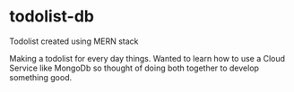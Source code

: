 # todolist-db
Todolist created using MERN stack

Making a todolist for every day things. Wanted to learn how to use a Cloud Service like MongoDb so thought of doing both together to develop something good. 
